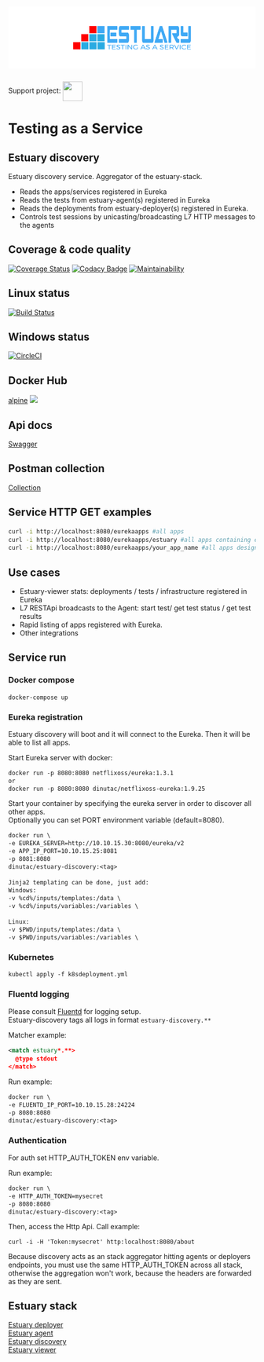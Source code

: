 <h1 align="center"><img src="./docs/images/banner_estuary.png" alt="Testing as a service"></h1>

Support project: <a href="https://paypal.me/catalindinuta?locale.x=en_US"><img src="https://pbs.twimg.com/profile_images/1145724063106519040/b1L98qh9_400x400.jpg" height="40" width="40" align="center"></a>    

# Testing as a Service
## Estuary discovery
Estuary discovery service. Aggregator of the estuary-stack. 
-   Reads the apps/services registered in Eureka  
-   Reads the tests from estuary-agent(s) registered in Eureka  
-   Reads the deployments from estuary-deployer(s) registered in Eureka.  
-   Controls test sessions by unicasting/broadcasting L7 HTTP messages to the agents  

## Coverage & code quality
[![Coverage Status](https://coveralls.io/repos/github/dinuta/estuary-discovery/badge.svg?branch=master)](https://coveralls.io/github/dinuta/estuary-discovery?branch=master)
[![Codacy Badge](https://api.codacy.com/project/badge/Grade/30ef547718d54f7485e57a5da936c557)](https://www.codacy.com/manual/dinuta/estuary-discovery?utm_source=github.com&amp;utm_medium=referral&amp;utm_content=dinuta/estuary-discovery&amp;utm_campaign=Badge_Grade)
[![Maintainability](https://api.codeclimate.com/v1/badges/b01d63081ceea125033b/maintainability)](https://codeclimate.com/github/dinuta/estuary-discovery/maintainability)

## Linux status
[![Build Status](https://travis-ci.org/dinuta/estuary-discovery.svg?branch=master)](https://travis-ci.org/dinuta/estuary-discovery)

## Windows status
[![CircleCI](https://circleci.com/gh/dinuta/estuary-discovery.svg?style=svg)](https://circleci.com/gh/dinuta/estuary-discovery)

## Docker Hub
[alpine](https://hub.docker.com/r/dinutac/estuary-discovery) ![](https://img.shields.io/docker/pulls/dinutac/estuary-discovery.svg)

## Api docs
[Swagger](https://app.swaggerhub.com/apis/dinuta/estuary-discovery/4.0.1)

## Postman collection
[Collection](https://documenter.getpostman.com/view/2360061/SVmpY31g)

## Service HTTP GET examples
```bash
curl -i http://localhost:8080/eurekaapps #all apps  
curl -i http://localhost:8080/eurekaapps/estuary #all apps containing estuary  
curl -i http://localhost:8080/eurekaapps/your_app_name #all apps designated by your app name  
 ```

## Use cases
-   Estuary-viewer stats: deployments / tests / infrastructure registered in Eureka
-   L7 RESTApi broadcasts to the Agent: start test/ get test status / get test results  
-   Rapid listing of apps registered with Eureka.
-   Other integrations

## Service run

### Docker compose
    docker-compose up
    
### Eureka registration
Estuary discovery will boot and it will connect to the Eureka. Then it will be able to list all apps.

Start Eureka server with docker:

    docker run -p 8080:8080 netflixoss/eureka:1.3.1
    or
    docker run -p 8080:8080 dinutac/netflixoss-eureka:1.9.25

Start your container by specifying the eureka server in order to discover all other apps.  
Optionally you can set PORT environment variable (default=8080).  

    docker run \
    -e EUREKA_SERVER=http://10.10.15.30:8080/eureka/v2
    -e APP_IP_PORT=10.10.15.25:8081
    -p 8081:8080
    dinutac/estuary-discovery:<tag>
    
    Jinja2 templating can be done, just add:
    Windows:
    -v %cd%/inputs/templates:/data \ 
    -v %cd%/inputs/variables:/variables \
    
    Linux:
    -v $PWD/inputs/templates:/data \ 
    -v $PWD/inputs/variables:/variables \
    
### Kubernetes
    kubectl apply -f k8sdeployment.yml

### Fluentd logging
Please consult [Fluentd](https://github.com/fluent/fluentd) for logging setup.  
Estuary-discovery tags all logs in format ```estuary-discovery.**```

Matcher example:  

```xml
<match estuary*.**>
  @type stdout
</match>
```

Run example:

    docker run \
    -e FLUENTD_IP_PORT=10.10.15.28:24224
    -p 8080:8080
    dinutac/estuary-discovery:<tag>

### Authentication
For auth set HTTP_AUTH_TOKEN env variable.  

Run example:
```shell script
docker run \
-e HTTP_AUTH_TOKEN=mysecret
-p 8080:8080
dinutac/estuary-discovery:<tag>
```
Then, access the Http Api. Call example:
```shell script
curl -i -H 'Token:mysecret' http:localhost:8080/about
```  
Because discovery acts as an stack aggregator hitting agents or deployers endpoints, you must use the same HTTP_AUTH_TOKEN 
across all stack, otherwise the aggregation won't work, because the headers are forwarded as they are sent.    
    
## Estuary stack
[Estuary deployer](https://github.com/dinuta/estuary-deployer)  
[Estuary agent](https://github.com/dinuta/estuary-agent)  
[Estuary discovery](https://github.com/dinuta/estuary-discovery)  
[Estuary viewer](https://github.com/dinuta/estuary-viewer)  

